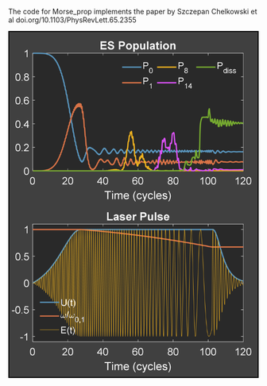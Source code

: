 The code for Morse_prop implements the paper by Szczepan Chelkowski et al doi.org/10.1103/PhysRevLett.65.2355

![Figure 1](./fig1.png)
